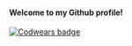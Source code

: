 #### Welcome to my Github profile!
[![Codwears badge](https://www.codewars.com/users/Versus89/badges/large)](https://www.codewars.com/users/Versus89)
